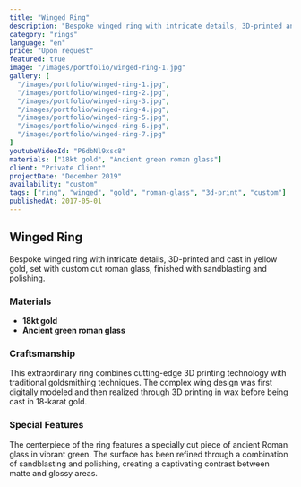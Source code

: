 ```yaml
---
title: "Winged Ring"
description: "Bespoke winged ring with intricate details, 3D-printed and cast in yellow gold, set with custom cut roman glass, finished with sandblasting and polishing"
category: "rings"
language: "en"
price: "Upon request"
featured: true
image: "/images/portfolio/winged-ring-1.jpg"
gallery: [
  "/images/portfolio/winged-ring-1.jpg",
  "/images/portfolio/winged-ring-2.jpg",
  "/images/portfolio/winged-ring-3.jpg",
  "/images/portfolio/winged-ring-4.jpg",
  "/images/portfolio/winged-ring-5.jpg",
  "/images/portfolio/winged-ring-6.jpg",
  "/images/portfolio/winged-ring-7.jpg"
]
youtubeVideoId: "P6dbNl9xsc8"
materials: ["18kt gold", "Ancient green roman glass"]
client: "Private Client"
projectDate: "December 2019"
availability: "custom"
tags: ["ring", "winged", "gold", "roman-glass", "3d-print", "custom"]
publishedAt: 2017-05-01
---
```


## Winged Ring

Bespoke winged ring with intricate details, 3D-printed and cast in yellow gold, set with custom cut roman glass, finished with sandblasting and polishing.

### Materials

- **18kt gold**
- **Ancient green roman glass**

### Craftsmanship

This extraordinary ring combines cutting-edge 3D printing technology with traditional goldsmithing techniques. The complex wing design was first digitally modeled and then realized through 3D printing in wax before being cast in 18-karat gold.

### Special Features

The centerpiece of the ring features a specially cut piece of ancient Roman glass in vibrant green. The surface has been refined through a combination of sandblasting and polishing, creating a captivating contrast between matte and glossy areas.

